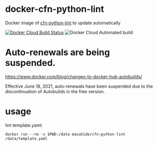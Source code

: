 # docker-cfn-python-lint
Docker image of [cfn-python-lint](https://hub.docker.com/r/masahide/cfn-python-lint) to update automatically

[![Docker Cloud Build Status](https://img.shields.io/docker/cloud/build/masahide/cfn-python-lint)](https://hub.docker.com/repository/docker/masahide/cfn-python-lint) ![Docker Cloud Automated build](https://img.shields.io/docker/cloud/automated/masahide/cfn-python-lint)

# Auto-renewals are being suspended.

https://www.docker.com/blog/changes-to-docker-hub-autobuilds/

Effective June 18, 2021, auto-renewals have been suspended due to the discontinuation of Autobuilds in the free version.


# usage

lint template.yaml:

```bash:
docker run --rm -v $PWD:/data masahide/cfn-python-lint /data/template.yaml
```
